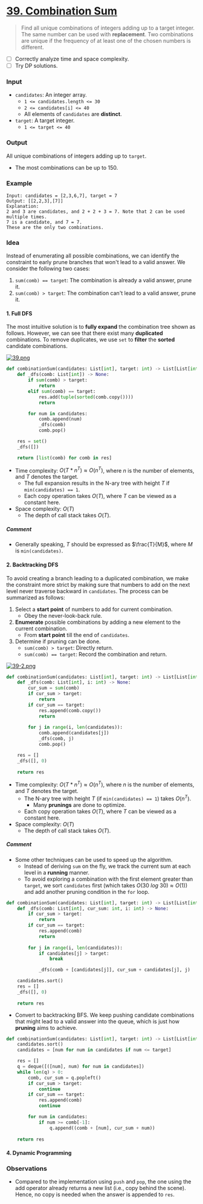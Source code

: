 # [39. Combination Sum](https://leetcode.com/problems/combination-sum/)
> Find all unique combinations of integers adding up to a target integer. The same number can be used with **replacement**. Two combinations are unique if the frequency of at least one of the chosen numbers is different.

* [ ] Correctly analyze time and space complexity.
* [ ] Try DP solutions.
### Input
* `candidates`: An integer array.
	* `1 <= candidates.length <= 30`
	* `2 <= candidates[i] <= 40`
	* All elements of `candidates` are **distinct**.
* `target`: A target integer.
	* `1 <= target <= 40`
### Output
All unique combinations of integers adding up to `target`.
* The most combinations can be up to 150.
### Example
```
Input: candidates = [2,3,6,7], target = 7
Output: [[2,2,3],[7]]
Explanation:
2 and 3 are candidates, and 2 + 2 + 3 = 7. Note that 2 can be used multiple times.
7 is a candidate, and 7 = 7.
These are the only two combinations.
```
### Idea
Instead of enumerating all possible combinations, we can identify the constraint to early prune branches that won't lead to a valid answer. We consider the following two cases:
1. `sum(comb) == target`: The combination is already a valid answer, prune it.
2. `sum(comb) > target`: The combination can't lead to a valid answer, prune it.
#### 1. Full DFS
The most intuitive solution is to **fully expand** the combination tree shown as follows. However, we can see that there exist many **duplicated** combinations. To remove duplicates, we use `set` to **filter** the **sorted** candidate combinations.

[![39.png](https://i.postimg.cc/J49FvRcn/39.png)](https://postimg.cc/xc3gbDZD)

```python
def combinationSum(candidates: List[int], target: int) -> List[List[int]]:
    def _dfs(comb: List[int]) -> None:
        if sum(comb) > target:
            return
        elif sum(comb) == target:
            res.add(tuple(sorted(comb.copy())))
            return

        for num in candidates:
            comb.append(num)
            _dfs(comb)
            comb.pop()

    res = set()
    _dfs([])

    return [list(comb) for comb in res]
```
* Time complexity: $O(T * n^T) \approx O(n^T)$, where $n$ is the number of elements, and $T$ denotes the target.
	* The full expansion results in the N-ary tree with height $T$ if `min(candidates) == 1`.
	* Each copy operation takes $O(T)$, where $T$ can be viewed as a constant here.
* Space complexity: $O(T)$
	* The depth of call stack takes $O(T)$.
##### Comment
* Generally speaking, $T$ should be expressed as $\frac{T}{M}$, where $M$ is `min(candidates)`.
#### 2. Backtracking DFS
To avoid creating a branch leading to a duplicated combination, we make the constraint more strict by making sure that numbers to add on the next level never traverse backward in `candidates`. The process can be summarized as follows:
1. Select a **start point** of numbers to add for current combination.
	* Obey the never-look-back rule.
2. **Enumerate** possible combinations by adding a new element to the current combination.
    * From **start point** till the end of `candidates`.
3. Determine if pruning can be done.
	* `sum(comb) > target`: Directly return.
	* `sum(comb) == target`: Record the combination and return.

[![39-2.png](https://i.postimg.cc/PfFxgTzG/39-2.png)](https://postimg.cc/s17sSFNK)

```python
def combinationSum(candidates: List[int], target: int) -> List[List[int]]:
    def _dfs(comb: List[int], i: int) -> None:
        cur_sum = sum(comb)
        if cur_sum > target:
            return
        if cur_sum == target:
            res.append(comb.copy())
            return
        
        for j in range(i, len(candidates)):
            comb.append(candidates[j])
            _dfs(comb, j)
            comb.pop()

    res = []
    _dfs([], 0)
    
    return res
```
* Time complexity: $O(T * n^T) \approx O(n^T)$, where $n$ is the number of elements, and $T$ denotes the target.
	* The N-ary tree with height $T$ (if `min(candidates) == 1`) takes $O(n^T)$.
		* Many **prunings** are done to optimize.
	* Each copy operation takes $O(T)$, where $T$ can be viewed as a constant here.
* Space complexity: $O(T)$
	* The depth of call stack takes $O(T)$.
##### Comment
* Some other techniques can be used to speed up the algorithm.
	* Instead of deriving `sum` on the fly, we track the current sum at each level in a **running** manner.
	* To avoid exploring a combination with the first element greater than `target`, we sort `candidates` first (which takes $O(30\ log\ 30) \approx O(1)$) and add another pruning condition in the `for` loop.
```python
def combinationSum(candidates: List[int], target: int) -> List[List[int]]:
    def _dfs(comb: List[int], cur_sum: int, i: int) -> None:
        if cur_sum > target:
            return
        if cur_sum == target:
            res.append(comb)
            return
        
        for j in range(i, len(candidates)):
            if candidates[j] > target:
                break 

            _dfs(comb + [candidates[j]], cur_sum + candidates[j], j)

    candidates.sort()
    res = []
    _dfs([], 0)
    
    return res
```
* Convert to backtracking BFS. We keep pushing candidate combinations that might lead to a valid answer into the queue, which is just how **pruning** aims to achieve.
```python
def combinationSum(candidates: List[int], target: int) -> List[List[int]]:
    candidates.sort()
    candidates = [num for num in candidates if num <= target]

    res = []
    q = deque([([num], num) for num in candidates])
    while len(q) > 0:
        comb, cur_sum = q.popleft()
        if cur_sum > target:
            continue
        if cur_sum == target:
            res.append(comb)
            continue

        for num in candidates:
            if num >= comb[-1]:
                q.append((comb + [num], cur_sum + num))
    
    return res
```
#### 4. Dynamic Programming

### Observations
* Compared to the implementation using `push` and `pop`, the one using the add operator already returns a new list (i.e., copy behind the scene). Hence, no copy is needed when the answer is appended to `res`.